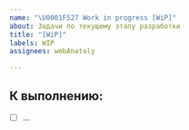 ```yaml
---
name: "\U0001F527 Work in progress [WiP]"
about: Задачи по текущему этапу разработки
title: "[WiP]"
labels: WIP
assignees: webAnatoly

---
```


## К выполнению:
- [ ] ...
